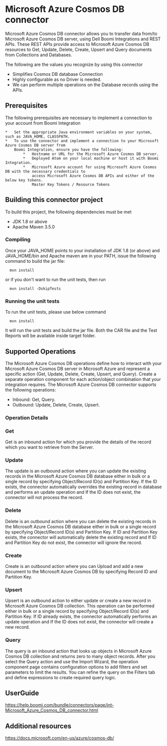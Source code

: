 # Microsoft Azure Cosmos DB connector #

Microsoft Azure Cosmos DB connector allows you to transfer data from/to Microsoft Azure Cosmos DB server, using Dell Boomi Integrations and REST APIs. These REST APIs provide access to Microsoft Azure Cosmos DB resources to Get, Update, Delete, Create, Upsert and Query documents from Collections and Databases.

The following are the values you recognize by using this connector

* Simplifies Cosmos DB database Connection
* Highly configurable as no Driver is needed.
* We can perform multiple operations on the Database records using the APIs.

## Prerequisites ##
The following prerequisites are necessary to implement a connection to your account from Boomi Integration

	*	Set the appropriate Java environment variables on your system, such as JAVA_HOME, CLASSPATH.
	*	To use the connector and implement a connection to your Microsoft Azure Cosmos DB server from 
		Boomi Integration, ensure you have the following:
			*	Hostname or URL for the Microsoft Azure Cosmos DB server.
			*	Deployed Atom on your local machine or host it with Boomi Integration.
			*	Microsoft Azure account for using Microsoft Azure Cosmos DB with the necessary credentials to 
				access Microsoft Azure Cosmos DB APIs and either of the below key tokens.
				Master Key Tokens / Resource Tokens

## Building this connector project ##
To build this project, the following dependencies must be met

 * JDK 1.8 or above
 * Apache Maven 3.5.0
### Compiling ###
Once your JAVA_HOME points to your installation of JDK 1.8 (or above) and JAVA_HOME/bin and Apache maven are in your PATH, issue the following command to build the jar file:
```
  mvn install
```
or if you don't want to run the unit tests, then run 
```
  mvn install -DskipTests
``` 
### Running the unit tests ###
To run the unit tests, please use below command 
``` 
  mvn install 
```
It will run the unit tests and build the jar file. Both the CAR file and the Test Reports will be available inside target folder.

## Supported Operations ##

The Microsoft Azure Cosmos DB operations define how to interact with your Microsoft Azure Cosmos DB server in Microsoft Azure and represent a specific action (Get, Update, Delete, Create, Upsert, and Query).
Create a separate operation component for each action/object combination that your integration requires.
The Microsoft Azure Cosmos DB connector supports the following operations:

*	Inbound: Get, Query.
*	Outbound: Update, Delete, Create, Upsert.

### Operation Details ###

### Get ###
Get is an inbound action for which you provide the details of the record which you want to retrieve from the Server.
### Update ###
The update is an outbound action where you can update the existing records in the Microsoft Azure Cosmos DB 
database either in bulk or a single record by specifying Object/Record ID(s) and Partition Key. If the ID 
exists, the connector automatically overrides the existing record in database and performs an update operation
and If the ID does not exist, the connector will not process the record.
### Delete ###
Delete is an outbound action where you can delete the existing records in the Microsoft Azure Cosmos DB database either in bulk or a single record by specifying Object/Record ID(s) and Partition Key. If ID and Partition Key exists, the connector will automatically delete the existing record and If ID and Partition Key do not exist, the connector will ignore the record.
### Create ###
Create is an outbound action where you can Upload and add a new document to the Microsoft Azure Cosmos DB by specifying Record ID and Partition Key.
### Upsert ###
Upsert is an outbound action to either update or create a new record in Microsoft Azure Cosmos DB collection. This operation can be performed either in bulk or a single record by specifying Object/Record ID(s) and Partition Key. If ID already exists, the connector automatically performs an update operation and If the ID does not exist, the connector will create a new record.
### Query ###
The query is an inbound action that looks up objects in Microsoft Azure Cosmos DB collection and returns zero to many object records. After you select the Query action and use the Import Wizard, the operation component page contains configuration options to add filters and set parameters to limit the results. You can refine the query on the Filters tab and define expressions to create required query logic.

## UserGuide ##
https://help.boomi.com/bundle/connectors/page/int-Microsoft_Azure_Cosmos_DB_connector.html

## Additional resources ##
https://docs.microsoft.com/en-us/azure/cosmos-db/